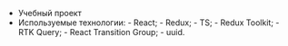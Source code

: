 - Учебный проект 
- Используемые технологии: 
                          - React; 
                          - Redux;
                          - TS;
                          - Redux Toolkit; 
                          - RTK Query;
                          - React Transition Group; 
                          - uuid.
